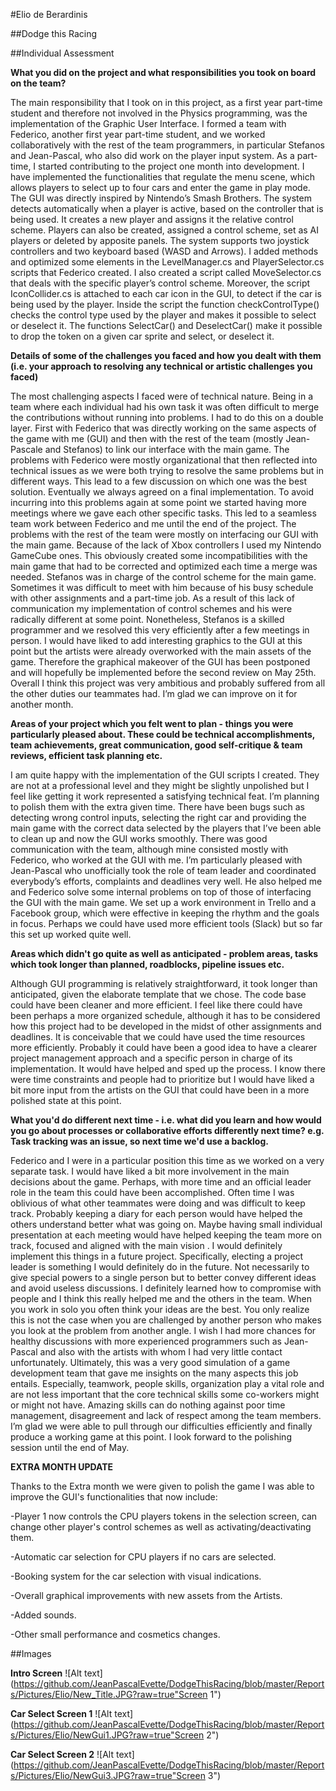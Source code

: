 ﻿#Elio de Berardinis

##Dodge this Racing

##Individual Assessment


**What you did on the project and what responsibilities you took on board on the team?**

The main responsibility that I took on in this project, as a first year part-time student and therefore not involved in the Physics programming, was the implementation of the Graphic User Interface. I formed a team with Federico, another first year part-time student, and we worked collaboratively with the rest of the team programmers, in particular Stefanos and Jean-Pascal, who also did work on the player input system. As a part-time, I started contributing to the project one month into development.
I have implemented the functionalities that regulate the menu scene, which allows players to select up to four cars and enter the game in play mode. The GUI was directly inspired by Nintendo’s Smash Brothers. The system detects automatically when a player is active, based on the controller that is being used. It creates a new player and assigns it the relative control scheme. Players can also be created, assigned a control scheme, set as AI players or deleted by apposite panels. The system supports two joystick controllers and two keyboard based (WASD and Arrows). 
I added methods and optimized some elements in the LevelManager.cs and PlayerSelector.cs scripts that Federico created. I also created a script called MoveSelector.cs that deals with the specific player’s control scheme.
Moreover, the script IconCollider.cs is attached to each car icon in the GUI, to detect if the car is being used by the player. Inside the script the function checkControlType() checks the control type used by the player and makes it possible to select or deselect it.
The functions SelectCar() and DeselectCar() make it possible to drop the token on a given car sprite and select, or deselect it. 

**Details of some of the challenges you faced and how you dealt with them (i.e. your approach to resolving any technical or artistic challenges you faced)**

The most challenging aspects I faced were of technical nature. Being in a team where each individual had his own task it was often difficult to merge the contributions without running into problems. I had to do this on a double layer. First with Federico that was directly working on the same aspects of the game with me (GUI) and then with the rest of the team (mostly Jean-Pascale and Stefanos) to link our interface with the main game. The problems with Federico were mostly organizational that then reflected into technical issues as we were both trying to resolve the same problems but in different ways. This lead to a few discussion on which one was the best solution. Eventually we always agreed on a final implementation. To avoid incurring into this problems again at some point we started having more meetings where we gave each other specific tasks. This led to a seamless team work between Federico and me until the end of the project.
The problems with the rest of the team were mostly on interfacing our GUI with the main game. Because of the lack of Xbox controllers I used my Nintendo GameCube ones. This obviously created some incompatibilities with the main game that had to be corrected and optimized each time a merge was needed. Stefanos was in charge of the control scheme for the main game. Sometimes it was difficult to meet with him because of his busy schedule with other assignments and a part-time job. As a result of this lack of communication my implementation of control schemes and his were radically different at some point. Nonetheless, Stefanos is a skilled programmer and we resolved this very efficiently after a few meetings in person.
I would have liked to add interesting graphics to the GUI at this point but the artists were already overworked with the main assets of the game. Therefore the graphical makeover of the GUI has been postponed and will hopefully be implemented before the second review on May 25th.
Overall I think this project was very ambitious and probably suffered from all the other duties our teammates had. I’m glad we can improve on it for another month.

**Areas of your project which you felt went to plan - things you were particularly pleased about. These could be technical accomplishments, team achievements, great communication, good self-critique & team reviews, efficient task planning etc.**

I am quite happy with the implementation of the GUI scripts I created. They are not at a professional level and they might be slightly unpolished but I feel like getting it work represented a satisfying technical feat. I’m planning to polish them with the extra given time. There have been bugs such as detecting wrong control inputs, selecting the right car and providing the main game with the correct data selected by the players that I’ve been able to clean up and now the GUI works smoothly. There was good communication with the team, although mine consisted mostly with Federico, who worked at the GUI with me. I’m particularly pleased with Jean-Pascal who unofficially took the role of team leader and coordinated everybody’s efforts, complaints and deadlines very well. He also helped me and Federico solve some internal problems on top of those of interfacing the GUI with the main game.
We set up a work environment in Trello and a Facebook group, which were effective in keeping the rhythm and the goals in focus. Perhaps we could have used more efficient tools (Slack) but so far this set up worked quite well. 

**Areas which didn't go quite as well as anticipated - problem areas, tasks which took longer than planned, roadblocks, pipeline issues etc.**

Although GUI programming is relatively straightforward, it took longer than anticipated, given the elaborate template that we chose. The code base could have been cleaner and more efficient. 
I feel like there could have been perhaps a more organized schedule, although it has to be considered how this project had to be developed in the midst of other assignments and deadlines. It is conceivable that we could have used the time resources more efficiently. Probably it could have been a good idea to have a clearer project management approach and a specific person in charge of its implementation. It would have helped and sped up the process. 
I know there were time constraints and people had to prioritize but I would have liked a bit more input from the artists on the GUI that could have been in a more polished state at this point.

**What you'd do different next time - i.e. what did you learn and how would you go about processes or collaborative efforts differently next time? e.g. Task tracking was an issue, so next time we'd use a backlog.**

Federico and I were in a particular position this time as we worked on a very separate task. I would have liked a bit more involvement in the main decisions about the game. Perhaps, with more time and an official leader role in the team this could have been accomplished. Often time I was oblivious of what other teammates were doing and was difficult to keep track. Probably keeping a diary for each person would have helped the others understand better what was going on. Maybe having small individual presentation at each meeting would have helped keeping the team more on track, focused and aligned with the main vision . I would definitely implement this things in a future project. Specifically, electing a project leader is something I would definitely do in the future. Not necessarily to give special powers to a single person but to better convey different ideas and avoid useless discussions. 
I definitely learned how to compromise with people and I think this really helped me and the others in the team. When you work in solo you often think your ideas are the best. You only realize this is not the case when you are challenged by another person who makes you look at the problem from another angle. I wish I had more chances for healthy discussions with more experienced programmers such as Jean-Pascal and also with the artists with whom I had very little contact unfortunately.
Ultimately, this was a very good simulation of a game development team that gave me insights on the many aspects this job entails. Especially, teamwork, people skills, organization play a vital role and are not less important that the core technical skills some co-workers might or might not have. Amazing skills can do nothing against poor time management, disagreement and lack of respect among the team members. I’m glad we were able to pull through our difficulties efficiently and finally produce a working game at this point. I look forward to the polishing session until the end of May.

**EXTRA MONTH UPDATE**

Thanks to the Extra month we were given to polish the game I was able to improve the GUI's functionalities that now include: 

-Player 1 now controls the CPU players tokens in the selection screen, can change other player's control schemes as well as activating/deactivating them.

-Automatic car selection for CPU players if no cars are selected.

-Booking system for the car selection with visual indications.

-Overall graphical improvements with new assets from the Artists.

-Added sounds.

-Other small performance and cosmetics changes.

##Images

**Intro Screen**
![Alt text](https://github.com/JeanPascalEvette/DodgeThisRacing/blob/master/Reports/Pictures/Elio/New_Title.JPG?raw=true"Screen 1")

**Car Select Screen 1**
![Alt text](https://github.com/JeanPascalEvette/DodgeThisRacing/blob/master/Reports/Pictures/Elio/NewGui1.JPG?raw=true"Screen 2")

**Car Select Screen 2**
![Alt text](https://github.com/JeanPascalEvette/DodgeThisRacing/blob/master/Reports/Pictures/Elio/NewGui3.JPG?raw=true"Screen 3")